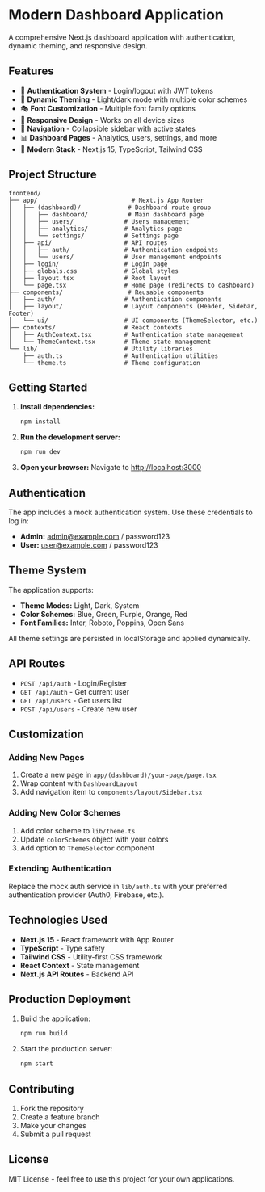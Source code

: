 # Modern Dashboard Application

A comprehensive Next.js dashboard application with authentication, dynamic theming, and responsive design.

## Features

- 🔐 **Authentication System** - Login/logout with JWT tokens
- 🎨 **Dynamic Theming** - Light/dark mode with multiple color schemes
- 🎭 **Font Customization** - Multiple font family options
- 📱 **Responsive Design** - Works on all device sizes
- 🧭 **Navigation** - Collapsible sidebar with active states
- 📊 **Dashboard Pages** - Analytics, users, settings, and more
- 🔧 **Modern Stack** - Next.js 15, TypeScript, Tailwind CSS

## Project Structure

```
frontend/
├── app/                          # Next.js App Router
│   ├── (dashboard)/             # Dashboard route group
│   │   ├── dashboard/           # Main dashboard page
│   │   ├── users/              # Users management
│   │   ├── analytics/          # Analytics page
│   │   └── settings/           # Settings page
│   ├── api/                    # API routes
│   │   ├── auth/               # Authentication endpoints
│   │   └── users/              # User management endpoints
│   ├── login/                  # Login page
│   ├── globals.css             # Global styles
│   ├── layout.tsx              # Root layout
│   └── page.tsx                # Home page (redirects to dashboard)
├── components/                  # Reusable components
│   ├── auth/                   # Authentication components
│   ├── layout/                 # Layout components (Header, Sidebar, Footer)
│   └── ui/                     # UI components (ThemeSelector, etc.)
├── contexts/                   # React contexts
│   ├── AuthContext.tsx         # Authentication state management
│   └── ThemeContext.tsx        # Theme state management
└── lib/                        # Utility libraries
    ├── auth.ts                 # Authentication utilities
    └── theme.ts                # Theme configuration
```

## Getting Started

1. **Install dependencies:**
   ```bash
   npm install
   ```

2. **Run the development server:**
   ```bash
   npm run dev
   ```

3. **Open your browser:**
   Navigate to [http://localhost:3000](http://localhost:3000)

## Authentication

The app includes a mock authentication system. Use these credentials to log in:

- **Admin:** admin@example.com / password123
- **User:** user@example.com / password123

## Theme System

The application supports:

- **Theme Modes:** Light, Dark, System
- **Color Schemes:** Blue, Green, Purple, Orange, Red
- **Font Families:** Inter, Roboto, Poppins, Open Sans

All theme settings are persisted in localStorage and applied dynamically.

## API Routes

- `POST /api/auth` - Login/Register
- `GET /api/auth` - Get current user
- `GET /api/users` - Get users list
- `POST /api/users` - Create new user

## Customization

### Adding New Pages

1. Create a new page in `app/(dashboard)/your-page/page.tsx`
2. Wrap content with `DashboardLayout`
3. Add navigation item to `components/layout/Sidebar.tsx`

### Adding New Color Schemes

1. Add color scheme to `lib/theme.ts`
2. Update `colorSchemes` object with your colors
3. Add option to `ThemeSelector` component

### Extending Authentication

Replace the mock auth service in `lib/auth.ts` with your preferred authentication provider (Auth0, Firebase, etc.).

## Technologies Used

- **Next.js 15** - React framework with App Router
- **TypeScript** - Type safety
- **Tailwind CSS** - Utility-first CSS framework
- **React Context** - State management
- **Next.js API Routes** - Backend API

## Production Deployment

1. Build the application:
   ```bash
   npm run build
   ```

2. Start the production server:
   ```bash
   npm start
   ```

## Contributing

1. Fork the repository
2. Create a feature branch
3. Make your changes
4. Submit a pull request

## License

MIT License - feel free to use this project for your own applications.
